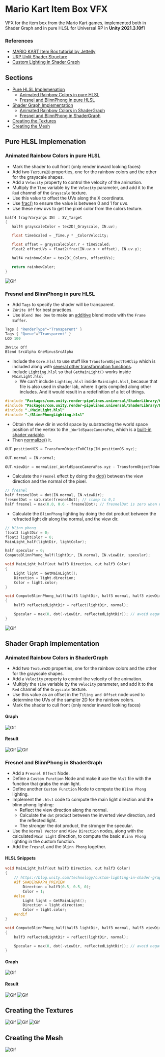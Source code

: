 # Mario Kart Item Box VFX

VFX for the item box from the Mario Kart games, implemented both in Shader Graph and in pure HLSL for Universal RP in **Unity 2021.3.10f1**

### References

- [MARIO KART Item Box tutorial by Jettelly](https://www.youtube.com/watch?v=4p0YvPHO4Wc)
- [URP Unlit Shader Structure](https://docs.unity3d.com/Packages/com.unity.render-pipelines.universal@8.2/manual/writing-shaders-urp-basic-unlit-structure.html)
- [Custom Lighting in Shader Graph](https://blog.unity.com/technology/custom-lighting-in-shader-graph-expanding-your-graphs-in-2019)

## Sections

- [Pure HLSL Implemenation](#pure-hlsl-implementation)
  - [Animated Rainbow Colors in pure HLSL](#animated-rainbow-colors-in-pure-hlsl)
  - [Fresnel and BlinnPhong in pure HLSL](#fresnel-and-blinn-phong-in-pure-hlsl)
- [Shader Graph Implementation](#shader-graph-implementation)
  - [Animated Rainbow Colors in ShaderGraph](#animated-rainbow-colors-in-shadergraph)
  - [Fresnel and BlinnPhong in ShaderGraph](#fresnel-and-blinn-phong-in-shadergraph)
- [Creating the Textures](#creating-the-textures)
- [Creating the Mesh](#creating-the-mesh)

## Pure HLSL Implemenation

### Animated Rainbow Colors in pure HLSL

- Mark the shader to cull front (only render inward looking faces)
- Add two `Texture2D` properties, one for the rainbow colors and the other for the grayscale shapes.
- Add a `Velocity` property to control the velocity of the animation.
- Multiply the `Time` variable by the `Velocity` parameter, and add it to the `Red` channel of the `Grayscale` texture.
- Use this value to offset the UVs along the X coordinate.
- Use [frac()](https://learn.microsoft.com/en-us/windows/win32/direct3dhlsl/dx-graphics-hlsl-frac) to ensure the value is between 0 and 1 for uvs.
- Use these new uvs to get the pixel color from the colors texture.

```c
half4 frag(Varyings IN) : SV_Target
{
   half4 grayscaleColor = tex2D(_Grayscale, IN.uv);

   float timeScaled = _Time.y * _ColorVelocity;

   float offset = grayscaleColor.r + timeScaled;
   float2 offsetUVs = float2(frac(IN.uv.x + offset), IN.uv.y);

   half4 rainbowColor = tex2D(_Colors, offsetUVs);

   return rainbowColor;
}
```

![Gif](./docs/7.gif)

### Fresnel and BlinnPhong in pure HLSL

- Add `Tags` to specify the shader will be transparent.
- `ZWrite Off` for best practices.
- Use `Blend One One` to make an [additive](https://docs.unity3d.com/Manual/SL-Blend.html) blend mode with the `Frame Buffer`.

```c
Tags { "RenderType"="Transparent" }
Tags { "Queue"="Transparent" }
LOD 100

ZWrite Off
Blend SrcAlpha OneMinusSrcAlpha
```

- Include the `Core.hlsl` to use stuff like `TransformObjectToHClip` which is included along with [several other transformation functions](https://github.com/Unity-Technologies/Graphics/blob/86cdbd182b8fa8aeda2ff536434f9456f3e5029b/Packages/com.unity.render-pipelines.core/ShaderLibrary/SpaceTransforms.hlsl).
- Include `Lighting.hlsl` so that `GetMainLight()` works inside `MainLight.hlsl`
  - We can't include `Lighting.hlsl` inside `MainLight.hlsl`, becasue that file is also used in shader lab, where it gets compiled along other includes. And it would result in a redefinition of a lot of things.

```c
#include "Packages/com.unity.render-pipelines.universal/ShaderLibrary/Core.hlsl"
#include "Packages/com.unity.render-pipelines.universal/ShaderLibrary/Lighting.hlsl"
#include "./MainLight.hlsl"
#include "./BlinnPhongLighting.hlsl"
```

- Obtain the view dir in world space by substracting the world space position of the vertex to the `_WorldSpaceCameraPos`, which is a [built-in shader variable](https://docs.unity3d.com/Manual/SL-UnityShaderVariables.html).
- Then [normalize()](https://learn.microsoft.com/en-us/windows/win32/direct3dhlsl/dx-graphics-hlsl-normalize) it.

```c
OUT.positionHCS = TransformObjectToHClip(IN.positionOS.xyz);

OUT.normal = IN.normal;

OUT.viewDir = normalize(_WorldSpaceCameraPos.xyz - TransformObjectToWorld(IN.positionOS));
```

- Calculate the `Fresnel` effect by doing the [dot()](https://learn.microsoft.com/en-us/windows/win32/direct3dhlsl/dx-graphics-hlsl-dot) between the view direction and the normal of the pixel.

```c
// fresnel
half fresnelDot = dot(IN.normal, IN.viewDir);
fresnelDot = saturate(fresnelDot); // clamp to 0,1
half fresnel = max(0.0, 0.6 - fresnelDot); // fresnelDot is zero when normal is 90 deg angle from view dir
```

- Calculate the `BlinnPhong` lighting by doing the dot product between the refracted light dir along the normal, and the view dir.

```c
// blinn phong
float3 lightDir = 0;
float3 lightColor = 0;
MainLight_half(lightDir, lightColor);

half specular = 0;
ComputeBlinnPhong_half(lightDir, IN.normal, IN.viewDir, specular);
```

```c
void MainLight_half(out half3 Direction, out half3 Color)
{
    Light light = GetMainLight();
    Direction = light.direction;
    Color = light.color;
}
```

```c
void ComputeBlinnPhong_half(half3 lightDir, half3 normal, half3 viewDir, out half Specular)
{
    half3 reflectedLightDir = reflect(lightDir, normal);

    Specular = max(0, dot(-viewDir, reflectedLightDir)); // avoid negative values
}
```

![Gif](./docs/10.gif)

## Shader Graph Implementation

### Animated Rainbow Colors in ShaderGraph

- Add two `Texture2D` properties, one for the rainbow colors and the other for the grayscale shapes.
- Add a `Velocity` property to control the velocity of the animation.
- Multiply the `Time` variable by the `Velocity` parameter, and add it to the `Red` channel of the `Grayscale` texture.
- Use this value as an offset in the `Tiling and Offset` node used to determine the UVs of the sampler 2D for the rainbow colors.
- Mark the shader to cull front (only render inward looking faces)

#### Graph

![Gif](./docs/color-graph.png)

#### Result

![Gif](./docs/5.gif)
![Gif](./docs/6.gif)

### Fresnel and BlinnPhong in ShaderGraph

- Add a `Fresnel Effect` Node.
- Define a `Custom Function` Node and make it use the `hlsl` file with the function that grabs the main light.
- Define another `Custom Function` Node to compute the `Blinn Phong` lighting.
- Implement the `.hlsl` code to compute the main light direction and the blinn phong lighting:
  - Reflect the view direction along the normal.
  - Calculate the `dot` product between the inverted view direction, and the reflected light.
  - The stronger the dot product, the stronger the specular.
- Use the `Normal Vector` and `View Direction` nodes, along with the calculated `Main Light` direction, to compute the basic `Blinn Phong` lighting in the custom function.
- Add the `Fresnel` and the `Blinn Phong` together.

#### HLSL Snippets

```c
void MainLight_half(out half3 Direction, out half3 Color)
{
    // https://blog.unity.com/technology/custom-lighting-in-shader-graph-expanding-your-graphs-in-2019
    #if SHADERGRAPH_PREVIEW
        Direction = half3(0.5, 0.5, 0);
        Color = 1;
    #else
        Light light = GetMainLight();
        Direction = light.direction;
        Color = light.color;
    #endif
}
```

```c
void ComputeBlinnPhong_half(half3 lightDir, half3 normal, half3 viewDir, out half Specular)
{
    half3 reflectedLightDir = reflect(lightDir, normal);

    Specular = max(0, dot(-viewDir, reflectedLightDir)); // avoid negative values
}
```

#### Graph

![Gif](./docs/fresnel-blinn-phong-graph.png)

#### Result

![Gif](./docs/8.gif)
![Gif](./docs/9.gif)

## Creating the Textures

![Gif](./docs/1.gif)
![Gif](./docs/2.gif)
![Gif](./docs/3.gif)

## Creating the Mesh

![Gif](./docs/4.gif)
